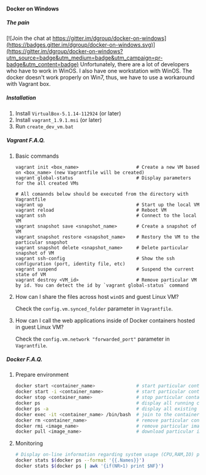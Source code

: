 #### Docker on Windows
##### The pain

[![Join the chat at https://gitter.im/dgroup/docker-on-windows](https://badges.gitter.im/dgroup/docker-on-windows.svg)](https://gitter.im/dgroup/docker-on-windows?utm_source=badge&utm_medium=badge&utm_campaign=pr-badge&utm_content=badge)
Unfortunately, there are a lot of developers who have to work in WinOS. I also have one workstation with WinOS.
The docker doesn't work properly on Win7, thus, we have to use a workaround with Vagrant box.

##### Installation
1. Install `VirtualBox-5.1.14-112924` (or later)
2. Install `vagrant_1.9.1.msi` (or later)
3. Run `create_dev_vm.bat`

##### Vagrant F.A.Q.
1. Basic commands
    ```shell
    vagrant init <box_name>                     # Create a new VM based on <box_name> (new Vagrantfile will be created)
    vagrant global-status                       # Display parameters for the all created VMs
    
    # All comannds below should be executed from the directory with Vagrantfile
    vagrant up                                  # Start up the local VM
    vagrant reload                              # Reboot VM
    vagrant ssh                                 # Connect to the local VM 
    vagrant snapshot save <snapshot_name>       # Create a snapshot of VM 
    vagrant snapshot restore <snapshot_name>    # Restory the VM to the particular snapshot 
    vagrant snapshot delete <snapshot_name>     # Delete particular snapshot of VM
    vagrant ssh-config                          # Show the ssh configuration (port, identity file, etc)
    vagrant suspend                             # Suspend the current state of VM
    vagrant destroy <VM_id>                     # Remove particular VM by id. You can detect the id by `vagrant global-status` command
    ```
2. How can I share the files across host `winOS` and guest Linux VM?

    Check the `config.vm.synced_folder` parameter in `Vagrantfile`.
    
3. How can I call the web applications inside of Docker containers hosted in guest Linux VM?

    Check the `config.vm.network "forwarded_port"` parameter in `Vagrantfile`.
     
##### Docker F.A.Q.
1. Prepare environment
    ```bash
    docker start <container_name>               # start particular container
    docker start -i <container_name>            # start particular container in interactive mode
    docker stop <container_name>                # stop particular container
    docker ps                                   # display all running containers
    docker ps -a                                # display all existing containers (stopped)
    docker exec -it <container_name> /bin/bash  # join to the container via bash
    docker rm <container_name>                  # remove particular container
    docker rmi <image_name>                     # remove particular image
    docker pull <image_name>                    # download particular image from the remote repository (NC Artifactory, dockerhub, etc)
    ```
2. Monitoring
    ```bash
    # Display on-line information regarding system usage (CPU,RAM,IO) per container    
    docker stats $(docker ps --format '{{.Names}}')        
    docker stats $(docker ps | awk '{if(NR>1) print $NF}')
    ```

